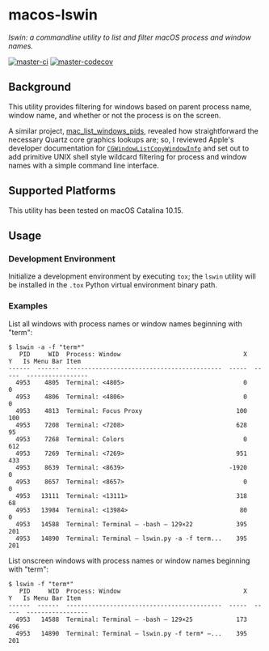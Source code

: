# macos-lswin
*lswin: a commandline utility to list and filter macOS process and window names.*

[![master-ci](https://circleci.com/gh/jwilges/macos-lswin.svg?style=svg)](https://circleci.com/gh/jwilges/macos-lswin) [![master-codecov](https://codecov.io/gh/jwilges/macos-lswin/branch/master/graph/badge.svg)](https://codecov.io/gh/jwilges/macos-lswin)

## Background
This utility provides filtering for windows based on parent process name, window name, and whether or not the process is on the screen.

A similar project, [mac_list_windows_pids](https://github.com/sjitech/mac_list_windows_pids), revealed how straightforward the necessary Quartz core graphics lookups are; so, I reviewed Apple's developer documentation for [`CGWindowListCopyWindowInfo`](https://developer.apple.com/documentation/coregraphics/1455137-cgwindowlistcopywindowinfo) and set out to add primitive UNIX shell style wildcard filtering for process and window names with a simple command line interface.

## Supported Platforms
This utility has been tested on macOS Catalina 10.15.

## Usage
### Development Environment
Initialize a development environment by executing `tox`; the `lswin` utility
will be installed in the `.tox` Python virtual environment binary path.

### Examples
List all windows with process names or window names beginning with "term":

    $ lswin -a -f "term*"
       PID     WID  Process: Window                                  X      Y   Is Menu Bar Item
    ------  ------  -------------------------------------------  -----  -----  -----------------
      4953    4805  Terminal: <4805>                                 0      0
      4953    4806  Terminal: <4806>                                 0      0
      4953    4813  Terminal: Focus Proxy                          100    100
      4953    7208  Terminal: <7208>                               628     95
      4953    7268  Terminal: Colors                                 0    612
      4953    7269  Terminal: <7269>                               951    433
      4953    8639  Terminal: <8639>                             -1920      0
      4953    8657  Terminal: <8657>                                 0      0
      4953   13111  Terminal: <13111>                              318     68
      4953   13984  Terminal: <13984>                               80      0
      4953   14588  Terminal: Terminal — -bash — 129×22            395    201
      4953   14890  Terminal: Terminal — lswin.py -a -f term...    395    201

List onscreen windows with process names or window names beginning with "term":

    $ lswin -f "term*"
       PID     WID  Process: Window                                  X      Y   Is Menu Bar Item
    ------  ------  -------------------------------------------  -----  -----  -----------------
      4953   14588  Terminal: Terminal — -bash — 129×25            173    496
      4953   14890  Terminal: Terminal — lswin.py -f term* —...    395    201
